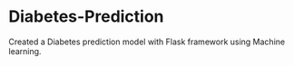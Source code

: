 # Diabetes-Prediction
Created a Diabetes prediction model with Flask framework using Machine learning.
